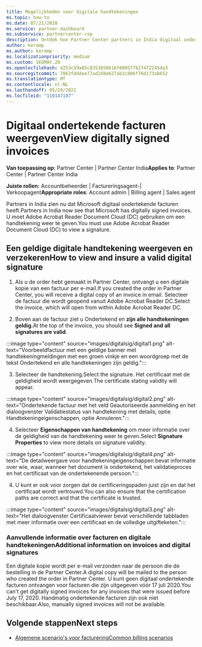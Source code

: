 ```yaml
---
title: Mogelijkheden voor digitale handtekeningen
ms.topic: how-to
ms.date: 07/21/2020
ms.service: partner-dashboard
ms.subservice: partnercenter-csp
description: Ontdek hoe Partner Center partners in India digitaal ondertekende facturen kunnen bekijken en digitale kopieën van facturen kunnen ontvangen voor orders die zijn gemaakt in Partner Center.
author: keramp
ms.author: keramp
ms.localizationpriority: medium
ms.custom: SEOMAY.20
ms.openlocfilehash: 4253c59a85c8353856b16f60957761f4f2245da3
ms.sourcegitcommit: 7063fdddee77ad2d8e627ab3c806f76d173ab652
ms.translationtype: MT
ms.contentlocale: nl-NL
ms.lasthandoff: 05/19/2021
ms.locfileid: "110147187"
---
```

# <a name="view-digitally-signed-invoices"></a><span data-ttu-id="d8d95-103">Digitaal ondertekende facturen weergeven</span><span class="sxs-lookup"><span data-stu-id="d8d95-103">View digitally signed invoices</span></span>

<span data-ttu-id="d8d95-104">**Van toepassing op**: Partner Center | Partner Center India</span><span class="sxs-lookup"><span data-stu-id="d8d95-104">**Applies to**: Partner Center | Partner Center India</span></span>

<span data-ttu-id="d8d95-105">**Juiste rollen:** Accountbeheerder | Factureringsagent-| Verkoopagent</span><span class="sxs-lookup"><span data-stu-id="d8d95-105">**Appropriate roles**: Account admin | Billing agent | Sales agent</span></span>

<span data-ttu-id="d8d95-106">Partners in India zien nu dat Microsoft digitaal ondertekende facturen heeft.</span><span class="sxs-lookup"><span data-stu-id="d8d95-106">Partners in India now see that Microsoft has digitally signed invoices.</span></span> <span data-ttu-id="d8d95-107">U moet Adobe Acrobat Reader Document Cloud (DC) gebruiken om een handtekening weer te geven.</span><span class="sxs-lookup"><span data-stu-id="d8d95-107">You must use Adobe Acrobat Reader Document Cloud (DC) to view a signature.</span></span>

## <a name="how-to-view-and-insure-a-valid-digital-signature"></a><span data-ttu-id="d8d95-108">Een geldige digitale handtekening weergeven en verzekeren</span><span class="sxs-lookup"><span data-stu-id="d8d95-108">How to view and insure a valid digital signature</span></span>


1. <span data-ttu-id="d8d95-109">Als u de order hebt gemaakt in Partner Center, ontvangt u een digitale kopie van een factuur per e-mail.</span><span class="sxs-lookup"><span data-stu-id="d8d95-109">If you created the order in Partner Center, you will receive a digital copy of an invoice in email.</span></span> <span data-ttu-id="d8d95-110">Selecteer de factuur die wordt geopend vanuit Adobe Acrobat Reader DC.</span><span class="sxs-lookup"><span data-stu-id="d8d95-110">Select the invoice, which will open from within Adobe Acrobat Reader DC.</span></span>


2. <span data-ttu-id="d8d95-111">Boven aan de factuur ziet u Ondertekend en **zijn alle handtekeningen geldig.**</span><span class="sxs-lookup"><span data-stu-id="d8d95-111">At the top of the invoice, you should see **Signed and all signatures are valid**.</span></span>
 
 :::image type="content" source="images/digitalsig/digital1.png" alt-text="Voorbeeldfactuur met een geldige banner met handtekeningmeldingen met een groen vinkje en een woordgroep met de tekst Ondertekend en alle handtekeningen zijn geldig.":::

3. <span data-ttu-id="d8d95-113">Selecteer de handtekening.</span><span class="sxs-lookup"><span data-stu-id="d8d95-113">Select the signature.</span></span> <span data-ttu-id="d8d95-114">Het certificaat met de geldigheid wordt weergegeven.</span><span class="sxs-lookup"><span data-stu-id="d8d95-114">The certificate stating validity will appear.</span></span>

:::image type="content" source="images/digitalsig/digital2.png" alt-text="Ondertekende factuur met het veld Geautoriseerde aanmelding en het dialoogvenster Validatiestatus van handtekening met details, optie Handtekeningeigenschappen, optie Annuleren."::: 

4. <span data-ttu-id="d8d95-116">Selecteer **Eigenschappen van handtekening** om meer informatie over de geldigheid van de handtekening weer te geven.</span><span class="sxs-lookup"><span data-stu-id="d8d95-116">Select **Signature Properties** to view more details on signature validity.</span></span>

:::image type="content" source="images/digitalsig/digital4.png" alt-text="De detailweergave voor handtekeningeigenschappen bevat informatie over wie, waar, wanneer het document is ondertekend, het validatieproces en het certificaat van de ondertekenende persoon."::: 

4. <span data-ttu-id="d8d95-118">U kunt er ook voor zorgen dat de certificeringspaden juist zijn en dat het certificaat wordt vertrouwd.</span><span class="sxs-lookup"><span data-stu-id="d8d95-118">You can also ensure that the certification paths are correct and that the certificate is trusted.</span></span>

 :::image type="content" source="images/digitalsig/digital3.png" alt-text="Het dialoogvenster Certificaatviewer bevat verschillende tabbladen met meer informatie over een certificaat en de volledige uitgifteketen.":::

### <a name="additional-information-on-invoices-and-digital-signatures"></a><span data-ttu-id="d8d95-120">Aanvullende informatie over facturen en digitale handtekeningen</span><span class="sxs-lookup"><span data-stu-id="d8d95-120">Additional information on invoices and digital signatures</span></span>

<span data-ttu-id="d8d95-121">Een digitale kopie wordt per e-mail verzonden naar de persoon die de bestelling in de Partner Center.</span><span class="sxs-lookup"><span data-stu-id="d8d95-121">A digital copy will be mailed to the person who created the order in Partner Center.</span></span> <span data-ttu-id="d8d95-122">U kunt geen digitaal ondertekende facturen ontvangen voor facturen die zijn uitgegeven vóór 17 juli 2020.</span><span class="sxs-lookup"><span data-stu-id="d8d95-122">You can't get digitally signed invoices for any invoices that were issued before July 17, 2020.</span></span> <span data-ttu-id="d8d95-123">Handmatig ondertekende facturen zijn ook niet beschikbaar.</span><span class="sxs-lookup"><span data-stu-id="d8d95-123">Also, manually signed invoices will not be available.</span></span>

## <a name="next-steps"></a><span data-ttu-id="d8d95-124">Volgende stappen</span><span class="sxs-lookup"><span data-stu-id="d8d95-124">Next steps</span></span>

- [<span data-ttu-id="d8d95-125">Algemene scenario's voor facturering</span><span class="sxs-lookup"><span data-stu-id="d8d95-125">Common billing scenarios</span></span>](common-billing-scenarios.md)